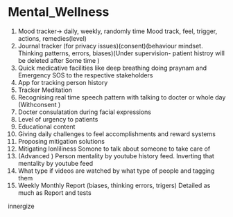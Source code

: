 # Mental_Wellness

1. Mood tracker-> daily, weekly, randomly time Mood track, feel, trigger, actions, remedies(level)
2. Journal tracker (for privacy issues)(consent)(behaviour mindset. Thinking patterns, errors, biases)(Under supervision- patient histroy will be deleted after Some time )
3. Quick medicative facilities like deep breathing doing praynam and Emergency SOS to the respective stakeholders 
4. App for tracking person history 
5. Tracker Meditation 
6. Recognising real time speech pattern with talking to docter or whole day (Withconsent )
7. Docter consulatation during facial expressions
8. Level of urgency to patients
9. Educational content 
10. Giving daily challenges to feel accomplishments and reward systems 
11. Proposing mitigation solutions 
12. Mitigating lonliliness  Somone to talk about someone to take care of 
13. (Advanced )  Person mentality by youtube history feed. Inverting that mentality by youtube feed
14. What type if videos are watched by what type of people and tagging them 
15.  Weekly Monthly Report (biases, thinking errors, trigers) Detailed as much as Report and tests





















innergize
